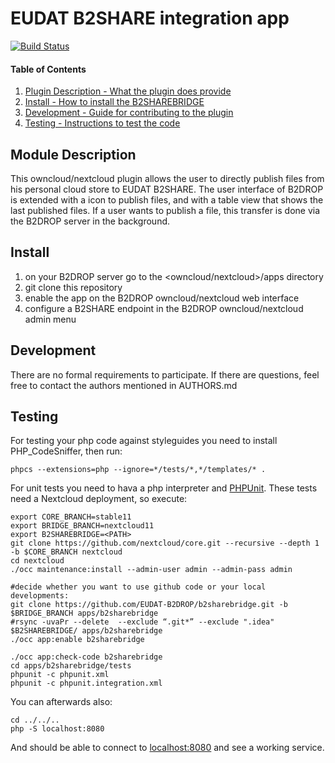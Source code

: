 # EUDAT B2SHARE integration app

[![Build Status](https://travis-ci.org/EUDAT-B2DROP/b2sharebridge.svg?branch=master)](https://travis-ci.org/EUDAT-B2DROP/b2sharebridge)

#### Table of Contents

1. [Plugin Description - What the plugin does provide](#module-description)
2. [Install - How to install the B2SHAREBRIDGE](#install)
3. [Development - Guide for contributing to the plugin](#development)
4. [Testing - Instructions to test the code](#testing)


## Module Description

This owncloud/nextcloud plugin allows the user to directly publish files from his personal cloud store to EUDAT B2SHARE.
The user interface of B2DROP is extended with a icon to publish files, and with a table view that shows the last published files.
If a user wants to publish a file, this transfer is done via the B2DROP server in the background.

## Install

1. on your B2DROP server go to the <owncloud/nextcloud>/apps directory
2. git clone this repository
3. enable the app on the B2DROP owncloud/nextcloud web interface
4. configure a B2SHARE endpoint in the B2DROP owncloud/nextcloud admin menu

## Development

There are no formal requirements to participate. If there are questions, feel free to contact the authors mentioned in AUTHORS.md

## Testing

For testing your php code against styleguides you need to install PHP_CodeSniffer, then run:
```
phpcs --extensions=php --ignore=*/tests/*,*/templates/* .
```
For unit tests you need to hava a php interpreter and [PHPUnit](http://phpunit.de/getting-started.html).
These tests need a Nextcloud deployment, so execute:
```
export CORE_BRANCH=stable11
export BRIDGE_BRANCH=nextcloud11
export B2SHAREBRIDGE=<PATH>
git clone https://github.com/nextcloud/core.git --recursive --depth 1 -b $CORE_BRANCH nextcloud
cd nextcloud
./occ maintenance:install --admin-user admin --admin-pass admin

#decide whether you want to use github code or your local developments:
git clone https://github.com/EUDAT-B2DROP/b2sharebridge.git -b $BRIDGE_BRANCH apps/b2sharebridge
#rsync -uvaPr --delete  --exclude “.git*” --exclude ".idea" $B2SHAREBRIDGE/ apps/b2sharebridge
./occ app:enable b2sharebridge

./occ app:check-code b2sharebridge
cd apps/b2sharebridge/tests
phpunit -c phpunit.xml
phpunit -c phpunit.integration.xml
```
You can afterwards also:
```
cd ../../..
php -S localhost:8080
```
And should be able to connect to [localhost:8080](http://localhost:8080) and see a working service.
